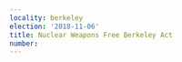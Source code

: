 ```yaml
---
locality: berkeley
election: '2018-11-06'
title: Nuclear Weapons Free Berkeley Act
number: 
---
```


